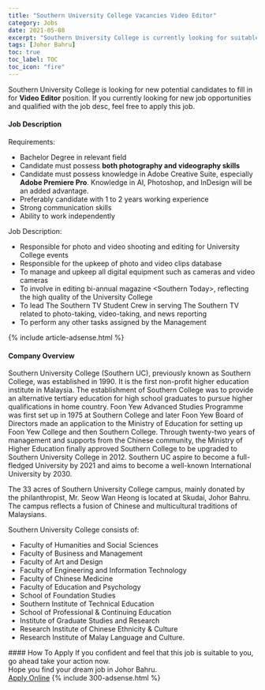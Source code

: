```yaml
---
title: "Southern University College Vacancies Video Editor" 
category: Jobs 
date: 2021-05-08 
excerpt: "Southern University College is currently looking for suitable person to fill in the Video Editor which based in Johor Bahru" 
tags: [Johor Bahru] 
toc: true 
toc_label: TOC 
toc_icon: "fire" 
--- 
```


<p>Southern University College is looking for new potential candidates to fill in for <b>Video Editor</b> position. If you currently looking for new job opportunities and qualified with the job desc, feel free to apply this job.
</p><div><div><h4>Job Description</h4></div><div><div><span><div><p>Requirements:</p><ul><li>Bachelor Degree in relevant field</li><li>Candidate must possess <strong>both photography and videography skills</strong></li><li>Candidate must possess knowledge in Adobe Creative Suite, especially <strong>Adobe Premiere Pro</strong>. Knowledge in AI, Photoshop, and InDesign will be an added advantage.&#160;</li><li>Preferably candidate with 1 to 2 years working experience</li><li>Strong communication skills</li><li>Ability to work independently</li></ul><p>Job Description:</p><ul><li>Responsible for photo and video shooting and editing for University College events</li><li>Responsible for the upkeep of photo and video clips database</li><li>To manage and upkeep all digital equipment such as cameras and video cameras</li><li>To involve in editing bi-annual magazine &lt;Southern Today&gt;, reflecting the high quality of the University College</li><li>To lead The Southern TV Student Crew in serving The Southern TV related to photo-taking, video-taking, and news reporting</li><li>To perform any other tasks assigned by the Management</li></ul></div></span></div></div></div> 
{% include article-adsense.html %} 
<div><div><h4>Company Overview</h4></div><div><div><span><div><p>Southern University College (Southern UC), previously known as Southern College, was established in 1990. It is the first non-profit higher education institute in Malaysia. The establishment of Southern College was to provide an alternative tertiary education for high school graduates to pursue higher qualifications in home country. Foon Yew Advanced Studies Programme was first set up in 1975 at Southern College and later Foon Yew Board of Directors made an application to the Ministry of Education for setting up Foon Yew College and then Southern College. Through twenty-two years of management and supports from the Chinese community, the Ministry of Higher Education finally approved Southern College to be upgraded to Southern University College in 2012. Southern UC aspire to become a full-fledged University by 2021 and aims to become a well-known International University by 2030.</p><p>The 33 acres of Southern University College campus, mainly donated by the philanthropist, Mr. Seow Wan Heong is located at Skudai, Johor Bahru. The campus reflects a fusion of Chinese and multicultural traditions of Malaysians.</p><p>Southern University College consists of:</p><ul><li>Faculty of Humanities and Social Sciences</li><li>Faculty of Business and Management</li><li>Faculty of Art and Design</li><li>Faculty of Engineering and Information Technology</li><li>Faculty of Chinese Medicine</li><li>Faculty of Education and Psychology</li><li>School of Foundation Studies</li><li>Southern Institute of Technical Education</li><li>School of Professional &amp; Continuing Education</li><li>Institute of Graduate Studies and Research</li><li>Research Institute of Chinese Ethnicity &amp; Culture</li><li>Research Institute of Malay Language and Culture.</li></ul></div></span></div></div></div> 
#### How To Apply 
If you confident and feel that this job is suitable to you, go ahead take your action now. <br/> 
Hope you find your dream job in Johor Bahru. <br/> 
<a href="https://www.jobstreet.com.my/en/job/video-editor-4550921?jobId=jobstreet-my-job-4550921&" class="btn btn--info" target="_blank" rel="nofollow noopenner">Apply Online</a> 
{% include 300-adsense.html %} 
